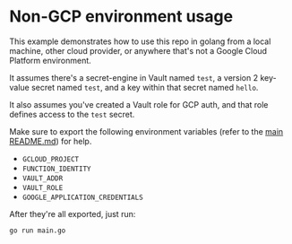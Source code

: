 # Non-GCP environment usage

This example demonstrates how to use this repo in golang from a local machine, other cloud provider, or anywhere that's not a Google Cloud Platform environment.

It assumes there's a secret-engine in Vault named `test`, a version 2 key-value secret named `test`, and a key within that secret named `hello`.

It also assumes you've created a Vault role for GCP auth, and that role defines access to the `test` secret.

Make sure to export the following environment variables (refer to the [main README.md](../../../README.md)) for help.

- `GCLOUD_PROJECT`
- `FUNCTION_IDENTITY`
- `VAULT_ADDR`
- `VAULT_ROLE`
- `GOOGLE_APPLICATION_CREDENTIALS`

After they're all exported, just run:

```sh
go run main.go
```
